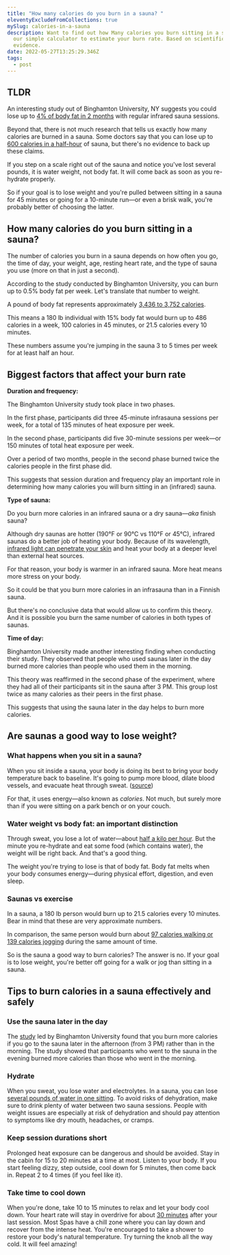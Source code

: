 ```yaml
---
title: "How many calories do you burn in a sauna? "
eleventyExcludeFromCollections: true
mySlug: calories-in-a-sauna
description: Want to find out how Many calories you burn sitting in a sauna? Use
  our simple calculator to estimate your burn rate. Based on scientific
  evidence.
date: 2022-05-27T13:25:29.346Z
tags:
  - post
---
```

## TLDR

An interesting study out of Binghamton University, NY suggests you could lose up to [4% of body fat in 2 months](https://www.healwithheat.com/wp-content/uploads/2017/06/weightlossstudy.pdf) with regular infrared sauna sessions.

Beyond that, there is not much research that tells us exactly how many calories are burned in a sauna. Some doctors say that you can lose up to [600 calories in a half-hour](https://www.thecut.com/swellness/2016/07/infrared-sauna-benefits.html) of sauna, but there's no evidence to back up these claims.

If you step on a scale right out of the sauna and notice you've lost several pounds, it is water weight, not body fat. It will come back as soon as you re-hydrate properly.

So if your goal is to lose weight and you're pulled between sitting in a sauna for 45 minutes or going for a 10-minute run—or even a brisk walk, you're probably better of choosing the latter.

## How many calories do you burn sitting in a sauna?

The number of calories you burn in a sauna depends on how often you go, the time of day, your weight, age, resting heart rate, and the type of sauna you use (more on that in just a second).

According to the study conducted by Binghamton University, you can burn up to 0.5% body fat per week. Let's translate that number to weight.

A pound of body fat represents approximately [3,436 to 3,752 calories](https://www.healthline.com/nutrition/calories-in-a-pound-of-fat).

This means a 180 lb individual with 15% body fat would burn up to 486 calories in a week, 100 calories in 45 minutes, or 21.5 calories every 10 minutes.

These numbers assume you're jumping in the sauna 3 to 5 times per week for at least half an hour.

## Biggest factors that affect your burn rate

**Duration and frequency:**

The Binghamton University study took place in two phases.

In the first phase, participants did three 45-minute infrasauna sessions per week, for a total of 135 minutes of heat exposure per week.

In the second phase, participants did five 30-minute sessions per week—or 150 minutes of total heat exposure per week.

Over a period of two months, people in the second phase burned twice the calories people in the first phase did.

This suggests that session duration and frequency play an important role in determining how many calories you will burn sitting in an (infrared) sauna.

**Type of sauna:**

Do you burn more calories in an infrared sauna or a dry sauna—*aka* finish sauna?

Although dry saunas are hotter (190°F or 90°C vs 110°F or 45°C), infrared saunas do a better job of heating your body. Because of its wavelength, [infrared light can penetrate your skin](https://www.webmd.com/balance/health-benefits-of-infrared-saunas) and heat your body at a deeper level than external heat sources.

For that reason, your body is warmer in an infrared sauna. More heat means more stress on your body.

So it could be that you burn more calories in an infrasauna than in a Finnish sauna.

But there's no conclusive data that would allow us to confirm this theory. And it is possible you burn the same number of calories in both types of saunas.

**Time of day:**

Binghamton University made another interesting finding when conducting their study. They observed that people who used saunas later in the day burned more calories than people who used them in the morning.

This theory was reaffirmed in the second phase of the experiment, where they had all of their participants sit in the sauna after 3 PM. This group lost twice as many calories as their peers in the first phase.

This suggests that using the sauna later in the day helps to burn more calories.

## Are saunas a good way to lose weight?

### What happens when you sit in a sauna?

When you sit inside a sauna, your body is doing its best to bring your body temperature back to baseline. It's going to pump more blood, dilate blood vessels, and evacuate heat through sweat. ([source](https://clinmedjournals.org/articles/iacph/international-archives-of-clinical-physiology-iacph-1-001.php))

For that, it uses energy—also known as *calories*. Not much, but surely more than if you were sitting on a park bench or on your couch.

### Water weight vs body fat: an important distinction

Through sweat, you lose a lot of water—about [half a kilo per hour](https://www.researchgate.net/publication/330534697_Correlations_between_Repeated_Use_of_Dry_Sauna_for_4_x_10_Minutes_Physiological_Parameters_Anthropometric_Features_and_Body_Composition_in_Young_Sedentary_and_Overweight_Men_Health_Implications). But the minute you re-hydrate and eat some food (which contains water), the weight will be right back. And that's a good thing.

The weight you're trying to lose is that of body fat. Body fat melts when your body consumes energy—during physical effort, digestion, and even sleep.

### Saunas vs exercise

In a sauna, a 180 lb person would burn up to 21.5 calories every 10 minutes. Bear in mind that these are very approximate numbers.

In comparison, the same person would burn about [97 calories walking or 139 calories jogging](https://www.researchgate.net/publication/228499025_Distributed_application_for_calories_optimization) during the same amount of time.

So is the sauna a good way to burn calories? The answer is no. If your goal is to lose weight, you're better off going for a walk or jog than sitting in a sauna.

## Tips to burn calories in a sauna effectively and safely

### Use the sauna later in the day

The [study](https://westfield.chillcryo.net/research/far-infrared-saunas-and-weight-loss-binghamton-university-new-york-2014/) led by Binghamton University found that you burn more calories if you go to the sauna later in the afternoon (from 3 PM) rather than in the morning. The study showed that participants who went to the sauna in the evening burned more calories than those who went in the morning.

### Hydrate

When you sweat, you lose water and electrolytes. In a sauna, you can lose [several pounds of water in one sitting](https://www.ncbi.nlm.nih.gov/pmc/articles/PMC4295591/). To avoid risks of dehydration, make sure to drink plenty of water between two sauna sessions. People with weight issues are especially at risk of dehydration and should pay attention to symptoms like dry mouth, headaches, or cramps.

### Keep session durations short

Prolonged heat exposure can be dangerous and should be avoided. Stay in the cabin for 15 to 20 minutes at a time at most. Listen to your body. If you start feeling dizzy, step outside, cool down for 5 minutes, then come back in. Repeat 2 to 4 times (if you feel like it).

### Take time to cool down

When you're done, take 10 to 15 minutes to relax and let your body cool down. Your heart rate will stay in overdrive for about [30 minutes](https://journals.sagepub.com/doi/abs/10.1177/2047487317737629) after your last session. Most Spas have a chill zone where you can lay down and recover from the intense heat. You're encouraged to take a shower to restore your body's natural temperature. Try turning the knob all the way cold. It will feel amazing!